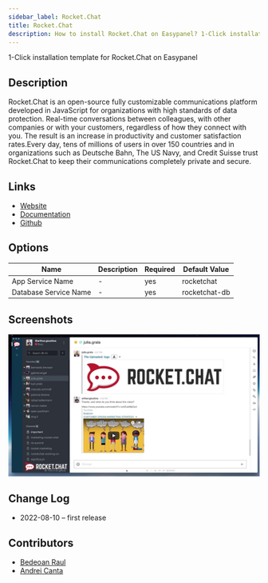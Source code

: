 ```yaml
---
sidebar_label: Rocket.Chat
title: Rocket.Chat
description: How to install Rocket.Chat on Easypanel? 1-Click installation template for Rocket.Chat on Easypanel
---
```


<!-- generated -->

1-Click installation template for Rocket.Chat on Easypanel

## Description

Rocket.Chat is an open-source fully customizable communications platform developed in JavaScript for organizations with high standards of data protection. Real-time conversations between colleagues, with other companies or with your customers, regardless of how they connect with you. The result is an increase in productivity and customer satisfaction rates.Every day, tens of millions of users in over 150 countries and in organizations such as Deutsche Bahn, The US Navy, and Credit Suisse trust Rocket.Chat to keep their communications completely private and secure.

## Links

- [Website](https://rocket.chat/)
- [Documentation](https://docs.rocket.chat/)
- [Github](https://github.com/RocketChat/Rocket.Chat)

## Options

Name | Description | Required | Default Value
-|-|-|-
App Service Name | - | yes | rocketchat
Database Service Name | - | yes | rocketchat-db

## Screenshots

![Rocket.Chat Screenshot](./assets/screenshot.jpg)

## Change Log

- 2022-08-10 – first release

## Contributors

- [Bedeoan Raul](https://github.com/bedeoan)
- [Andrei Canta](https://github.com/deiucanta)
